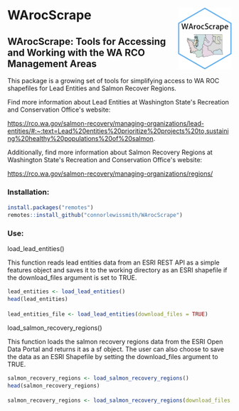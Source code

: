 # WArocScrape <img src="man/figures/logo.png" align="right" alt="" width="120" />

## WArocScrape: Tools for Accessing and Working with the WA RCO Management Areas

This package is a growing set of tools for simplifying access to WA ROC shapefiles for Lead Entities and Salmon Recover Regions. 

Find more information about Lead Entities at Washington State's Recreation and Conservation Office's website:

https://rco.wa.gov/salmon-recovery/managing-organizations/lead-entities/#:~:text=Lead%20entities%20prioritize%20projects%20to,sustaining%20healthy%20populations%20of%20salmon.

Additionally, find more information about Salmon Recovery Regions at Washington State's Recreation and Conservation Office's website:

https://rco.wa.gov/salmon-recovery/managing-organizations/regions/


### Installation:

``` r
install.packages("remotes")
remotes::install_github("connorlewissmith/WArocScrape")
```

### Use:

load_lead_entities()

This function reads lead entities data from an ESRI REST API as a simple features object and
saves it to the working directory as an ESRI shapefile if the download_files argument is set to TRUE.

``` r
lead_entities <- load_lead_entities()
head(lead_entities)

lead_entities_file <- load_lead_entities(download_files = TRUE)
```

load_salmon_recovery_regions()

This function loads the salmon recovery regions data from the ESRI Open Data Portal and returns it as a sf object.
The user can also choose to save the data as an ESRI Shapefile by setting the download_files argument to TRUE.

``` r
salmon_recovery_regions <- load_salmon_recovery_regions()
head(salmon_recovery_regions)

salmon_recovery_regions <- load_salmon_recovery_regions(download_files = TRUE)
```
